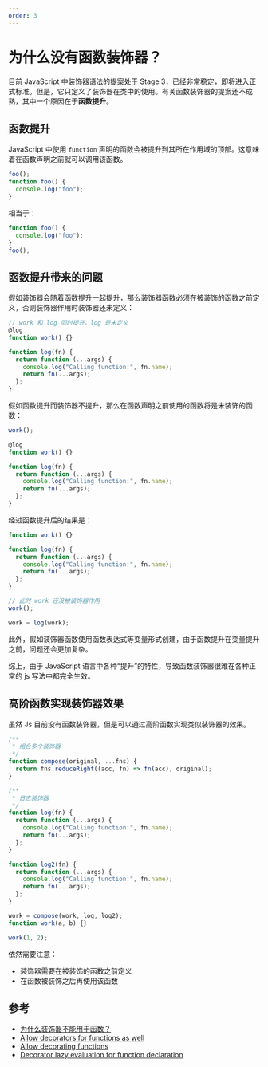```yaml
---
order: 3
---
```


# 为什么没有函数装饰器？

目前 JavaScript 中装饰器语法的[提案](https://github.com/tc39/proposal-decorators)处于 Stage 3，已经非常稳定，即将进入正式标准。但是，它只定义了装饰器在类中的使用。有关函数装饰器的提案还不成熟，其中一个原因在于**函数提升**。

## 函数提升

JavaScript 中使用 `function` 声明的函数会被提升到其所在作用域的顶部。这意味着在函数声明之前就可以调用该函数。

```js
foo();
function foo() {
  console.log("foo");
}
```

相当于：

```js
function foo() {
  console.log("foo");
}
foo();
```

## 函数提升带来的问题

假如装饰器会随着函数提升一起提升，那么装饰器函数必须在被装饰的函数之前定义，否则装饰器作用时装饰器还未定义：

```js
// work 和 log 同时提升，log 是未定义
@log
function work() {}

function log(fn) {
  return function (...args) {
    console.log("Calling function:", fn.name);
    return fn(...args);
  };
}
```

假如函数提升而装饰器不提升，那么在函数声明之前使用的函数将是未装饰的函数：

```js
work();

@log
function work() {}

function log(fn) {
  return function (...args) {
    console.log("Calling function:", fn.name);
    return fn(...args);
  };
}
```

经过函数提升后的结果是：

```js
function work() {}

function log(fn) {
  return function (...args) {
    console.log("Calling function:", fn.name);
    return fn(...args);
  };
}

// 此时 work 还没被装饰器作用
work();

work = log(work);
```

此外，假如装饰器函数使用函数表达式等变量形式创建，由于函数提升在变量提升之前，问题还会更加复杂。

综上，由于 JavaScript 语言中各种“提升”的特性，导致函数装饰器很难在各种正常的 js 写法中都完全生效。

## 高阶函数实现装饰器效果

虽然 Js 目前没有函数装饰器，但是可以通过高阶函数实现类似装饰器的效果。

```js
/**
 * 组合多个装饰器
 */
function compose(original, ...fns) {
  return fns.reduceRight((acc, fn) => fn(acc), original);
}

/**
 * 日志装饰器
 */
function log(fn) {
  return function (...args) {
    console.log("Calling function:", fn.name);
    return fn(...args);
  };
}

function log2(fn) {
  return function (...args) {
    console.log("Calling function:", fn.name);
    return fn(...args);
  };
}

work = compose(work, log, log2);
function work(a, b) {}

work(1, 2);
```

依然需要注意：

- 装饰器需要在被装饰的函数之前定义
- 在函数被装饰之后再使用该函数

## 参考

- [为什么装饰器不能用于函数？](https://www.bookstack.cn/read/es6-3rd/spilt.3.docs-decorator.md)
- [Allow decorators for functions as well](https://github.com/wycats/javascript-decorators/issues/4)
- [Allow decorating functions](https://github.com/tc39/proposal-decorators/issues/40#issuecomment-370010647)
- [Decorator lazy evaluation for function declaration](https://github.com/iddan/proposal-function-expression-decorators/issues/3)
